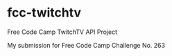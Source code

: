 # fcc-twitchtv
Free Code Camp TwitchTV API Project

My submission for Free Code Camp Challenge No. 263
